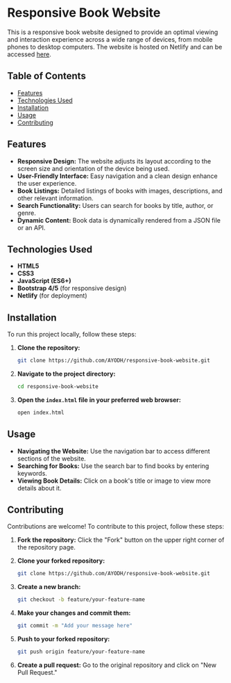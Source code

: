 # Responsive Book Website

This is a responsive book website designed to provide an optimal viewing and interaction experience across a wide range of devices, from mobile phones to desktop computers. The website is hosted on Netlify and can be accessed [here](https://rochi-responsive-book-website.netlify.app/).

## Table of Contents

- [Features](#features)
- [Technologies Used](#technologies-used)
- [Installation](#installation)
- [Usage](#usage)
- [Contributing](#contributing)

## Features

- **Responsive Design:** The website adjusts its layout according to the screen size and orientation of the device being used.
- **User-Friendly Interface:** Easy navigation and a clean design enhance the user experience.
- **Book Listings:** Detailed listings of books with images, descriptions, and other relevant information.
- **Search Functionality:** Users can search for books by title, author, or genre.
- **Dynamic Content:** Book data is dynamically rendered from a JSON file or an API.

## Technologies Used

- **HTML5**
- **CSS3**
- **JavaScript (ES6+)**
- **Bootstrap 4/5** (for responsive design)
- **Netlify** (for deployment)

## Installation

To run this project locally, follow these steps:

1. **Clone the repository:**
   ```bash
   git clone https://github.com/AYODH/responsive-book-website.git
   ```

2. **Navigate to the project directory:**
   ```bash
   cd responsive-book-website
   ```

3. **Open the `index.html` file in your preferred web browser:**
   ```bash
   open index.html
   ```

## Usage

- **Navigating the Website:** Use the navigation bar to access different sections of the website.
- **Searching for Books:** Use the search bar to find books by entering keywords.
- **Viewing Book Details:** Click on a book's title or image to view more details about it.

## Contributing

Contributions are welcome! To contribute to this project, follow these steps:

1. **Fork the repository:**
   Click the "Fork" button on the upper right corner of the repository page.

2. **Clone your forked repository:**
   ```bash
   git clone https://github.com/AYODH/responsive-book-website.git
   ```

3. **Create a new branch:**
   ```bash
   git checkout -b feature/your-feature-name
   ```

4. **Make your changes and commit them:**
   ```bash
   git commit -m "Add your message here"
   ```

5. **Push to your forked repository:**
   ```bash
   git push origin feature/your-feature-name
   ```

6. **Create a pull request:**
   Go to the original repository and click on "New Pull Request."


